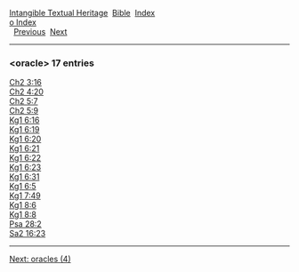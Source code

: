 [Intangible Textual Heritage](../../index)  [Bible](../index) 
[Index](index)   
[o Index](_o_)  
  [Previous](c08068)  [Next](c08070) 

------------------------------------------------------------------------

### &lt;oracle&gt; 17 entries

[Ch2 3:16](../kjv/ch2003.htm#016)  
[Ch2 4:20](../kjv/ch2004.htm#020)  
[Ch2 5:7](../kjv/ch2005.htm#007)  
[Ch2 5:9](../kjv/ch2005.htm#009)  
[Kg1 6:16](../kjv/kg1006.htm#016)  
[Kg1 6:19](../kjv/kg1006.htm#019)  
[Kg1 6:20](../kjv/kg1006.htm#020)  
[Kg1 6:21](../kjv/kg1006.htm#021)  
[Kg1 6:22](../kjv/kg1006.htm#022)  
[Kg1 6:23](../kjv/kg1006.htm#023)  
[Kg1 6:31](../kjv/kg1006.htm#031)  
[Kg1 6:5](../kjv/kg1006.htm#005)  
[Kg1 7:49](../kjv/kg1007.htm#049)  
[Kg1 8:6](../kjv/kg1008.htm#006)  
[Kg1 8:8](../kjv/kg1008.htm#008)  
[Psa 28:2](../kjv/psa028.htm#002)  
[Sa2 16:23](../kjv/sa2016.htm#023)  

------------------------------------------------------------------------

[Next: oracles (4)](c08070)
